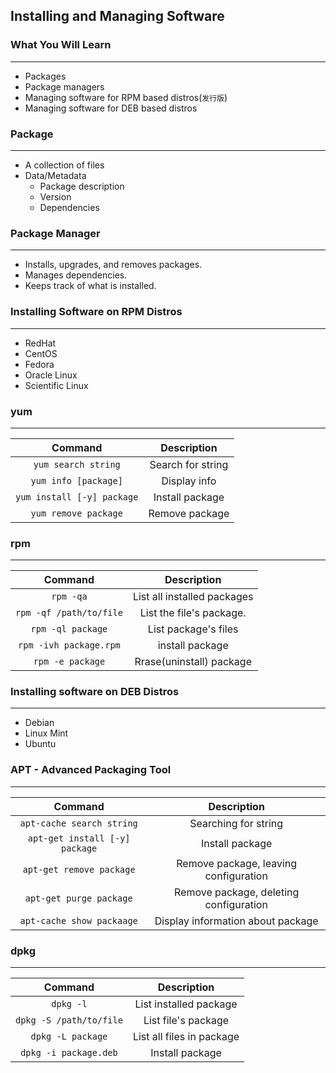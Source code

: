 ## Installing and Managing Software

### What You Will Learn

*****

* Packages
* Package managers
* Managing software for RPM based distros(`发行版`)
* Managing software for DEB based distros

### Package

*****

* A collection of files
* Data/Metadata
  * Package description
  * Version
  * Dependencies

### Package Manager

*****

* Installs, upgrades, and removes packages.
* Manages dependencies.
* Keeps track of what is installed.

### Installing Software on RPM Distros

*****

* RedHat
* CentOS
* Fedora
* Oracle Linux
* Scientific Linux

### yum

*****

Command | Description
:--: | :--:
`yum search string` | Search for string
`yum info [package]` | Display info
`yum install [-y] package` | Install package
`yum remove package` | Remove package

### rpm

*****

Command | Description
:--: | :--:
`rpm -qa` | List all installed packages
`rpm -qf /path/to/file` | List the file's package.
`rpm -ql package` | List package's files
`rpm -ivh package.rpm` | install package
`rpm -e package` | Rrase(uninstall) package

### Installing software on DEB Distros

*****

* Debian
* Linux Mint
* Ubuntu

### APT - Advanced Packaging Tool

*****

Command | Description
:--: | :--:
`apt-cache search string` | Searching for string
`apt-get install [-y] package` | Install package
`apt-get remove package` | Remove package, leaving configuration
`apt-get purge package` | Remove package, deleting configuration
`apt-cache show packaage` | Display information about package

### dpkg

*****

Command | Description
:--: | :--:
`dpkg -l` | List installed package
`dpkg -S /path/to/file` | List file's package
`dpkg -L package` | List all files in package
`dpkg -i package.deb` | Install package 